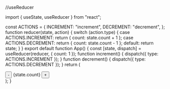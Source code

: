 //useReducer

import { useState, useReducer } from "react";

const ACTIONS = {
  INCREMENT: "increment",
  DECREMENT: "decrement",
};
function reducer(state, action) {
  switch (action.type) {
    case ACTIONS.INCREMENT:
      return { count: state.count + 1 };
    case ACTIONS.DECREMENT:
      return { count: state.count - 1 };
    default:
      return state;
  }
}
export default function App() {
  const [state, dispatch] = useReducer(reducer, { count: 1 });
  function increment() {
    dispatch({ type: ACTIONS.INCREMENT });
  }
  function decrement() {
    dispatch({ type: ACTIONS.DECREMENT });
  }
  return (
    <div>
      <button onClick={decrement}>-</button>
      <span>{state.count}</span>
      <button onClick={increment}>+</button>
    </div>
  );
}

